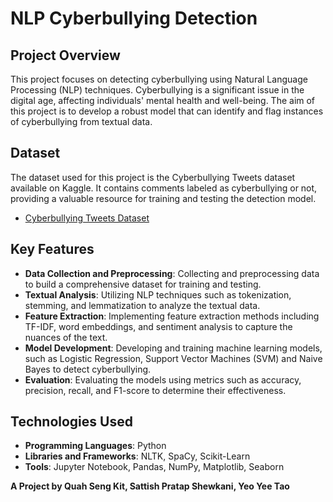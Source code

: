 # NLP Cyberbullying Detection

## Project Overview

This project focuses on detecting cyberbullying using Natural Language Processing (NLP) techniques. Cyberbullying is a significant issue in the digital age, affecting individuals' mental health and well-being. The aim of this project is to develop a robust model that can identify and flag instances of cyberbullying from textual data.

## Dataset

The dataset used for this project is the Cyberbullying Tweets dataset available on Kaggle. It contains comments labeled as cyberbullying or not, providing a valuable resource for training and testing the detection model.

- [Cyberbullying Tweets Dataset](https://www.kaggle.com/datasets/soorajtomar/cyberbullying-tweets?select=CyberBullying+Comments+Dataset.csv)

## Key Features

- **Data Collection and Preprocessing**: Collecting and preprocessing data to build a comprehensive dataset for training and testing.
- **Textual Analysis**: Utilizing NLP techniques such as tokenization, stemming, and lemmatization to analyze the textual data.
- **Feature Extraction**: Implementing feature extraction methods including TF-IDF, word embeddings, and sentiment analysis to capture the nuances of the text.
- **Model Development**: Developing and training machine learning models, such as Logistic Regression, Support Vector Machines (SVM) and Naive Bayes to detect cyberbullying.
- **Evaluation**: Evaluating the models using metrics such as accuracy, precision, recall, and F1-score to determine their effectiveness.

## Technologies Used

- **Programming Languages**: Python
- **Libraries and Frameworks**: NLTK, SpaCy, Scikit-Learn
- **Tools**: Jupyter Notebook, Pandas, NumPy, Matplotlib, Seaborn

**__A Project by Quah Seng Kit, Sattish Pratap Shewkani, Yeo Yee Tao__**

